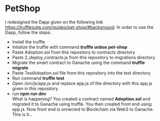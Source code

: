 # PetShop
I redesigned the Dapp given on the following link https://trufflesuite.com/guides/pet-shop/#background. In order to use the Dapp, follow the steps:
* Install the truffle
* Intialize the truffle with command **truffle unbox pet-shop**
* Paste Adoption.sol from this repository to contracts directory
* Paste 2_deploy_contracts.js from this repository to migrations directory
* Migrate the smart contract to Ganache using the command **truffle migrate**
* Paste TestAdoption.sol file from this repository into the test directory
* Run command **truffle test**
* Open /src/js/app.js and replace app.js of the directory with this app.js given in this repository
* run **npm run dev** <br>
What is happening? You created a contract named **Adoption.sol** and migrated it to Ganache using truffle. You then created front end using app.js. Now front end is onnected to Blockchain via Web3 to Ganache. This is it...
